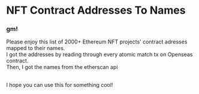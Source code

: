 # NFT Contract Addresses To Names
<h3>gm!</h3>
Please enjoy this list of 2000+ Ethereum NFT projects' contract adresses mapped to their names.<br>
I got the addresses by reading through every atomic match tx on Openseas contract.<br>
Then, I got the names from the etherscan api<br><br>

I hope you can use this for something cool!
